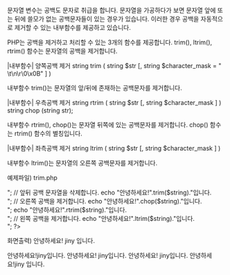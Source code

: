 
문자열 변수는 공백도 문자로 취급을 합니다. 문자열을 가공하다가 보면 문자열 앞에 또는 뒤에 쓸모가 없는 공백문자들이 있는 경우가 있습니다. 이러한 경우 공백을 자동적으로 제거할 수 있는 내부함수를 제공하고 있습니다.

PHP는 공백을 제거하고 처리할 수 있는 3개의 함수를 제공합니다. trim(), ltrim(), rtrim() 함수는 문자열의 공백을 제거합니다.

|내부함수| 양쪽공백 제거
string trim ( string $str [, string $character_mask = " \t\n\r\0\x0B" ] )

내부함수 trim()는 문자열의 앞/뒤에 존재하는 공백문자를 제거합니다.

|내부함수| 우측공백 제거
string rtrim ( string $str [, string $character_mask ] )
string chop (string str);

내부함수 rtrim(), chop()는 문자열 뒤쪽에 있는 공백문자를 제거합니다. chop() 함수는 rtrim() 함수의 별칭입니다.

|내부함수| 좌측공백 제거
string ltrim ( string $str [, string $character_mask ] )

내부함수 ltrim()는 문자열의 오른쪽 공백문자를 제거합니다.

예제파일) trim.php
<?php
	$string = "   jiny   ";
	echo "안녕하세요!".$string."입니다.<br>";

	// 앞뒤 공백 문자열을 삭제합니다.
	echo "안녕하세요!".trim($string)."입니다.<br>";

	// 오른쪽 공백을 제거합니다.
	echo "안녕하세요!".chop($string)."입니다.<br>";
	echo "안녕하세요!".rtrim($string)."입니다.<br>";

	// 왼쪽 공백을 제거합니다.
	echo "안녕하세요!".ltrim($string)."입니다.<br>";
?>

화면출력)
안녕하세요! jiny 입니다.

안녕하세요!jiny입니다.
안녕하세요! jiny입니다.
안녕하세요! jiny입니다.
안녕하세요!jiny 입니다.
